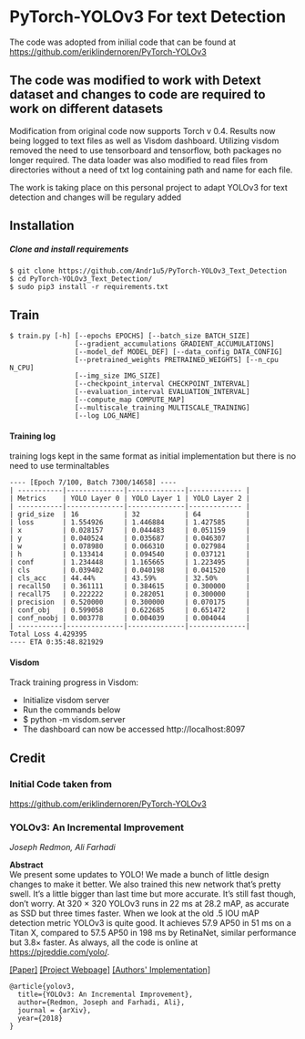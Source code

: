 # PyTorch-YOLOv3 For text Detection
The code was adopted from inilial code that can be found at https://github.com/eriklindernoren/PyTorch-YOLOv3

## The code was modified to work with Detext dataset and changes to code are required to work on different datasets

Modification from original code now supports Torch v 0.4.
Results now being logged to text files as well as Visdom dashboard.
Utilizing visdom removed the need to use tensorboard and tensorflow, both packages no longer required.
The data loader was also modified to read files from directories without a need of txt log containing path and name for each file.

The work is taking place on this personal project to adapt YOLOv3 for text detection and changes will be regulary added

## Installation
##### Clone and install requirements
    $ git clone https://github.com/Andr1u5/PyTorch-YOLOv3_Text_Detection
    $ cd PyTorch-YOLOv3_Text_Detection/
    $ sudo pip3 install -r requirements.txt


## Train
```
$ train.py [-h] [--epochs EPOCHS] [--batch_size BATCH_SIZE]
                [--gradient_accumulations GRADIENT_ACCUMULATIONS]
                [--model_def MODEL_DEF] [--data_config DATA_CONFIG]
                [--pretrained_weights PRETRAINED_WEIGHTS] [--n_cpu N_CPU]
                [--img_size IMG_SIZE]
                [--checkpoint_interval CHECKPOINT_INTERVAL]
                [--evaluation_interval EVALUATION_INTERVAL]
                [--compute_map COMPUTE_MAP]
                [--multiscale_training MULTISCALE_TRAINING]
                [--log LOG_NAME]
```

#### Training log
training logs kept in the same format as initial implementation but there is no need to use terminaltables
```
---- [Epoch 7/100, Batch 7300/14658] ----
| -----------|--------------|--------------|------------- |
| Metrics    | YOLO Layer 0 | YOLO Layer 1 | YOLO Layer 2 |
| -----------|--------------|--------------|------------- |
| grid_size  | 16           | 32           | 64           |
| loss       | 1.554926     | 1.446884     | 1.427585     |
| x          | 0.028157     | 0.044483     | 0.051159     |
| y          | 0.040524     | 0.035687     | 0.046307     |
| w          | 0.078980     | 0.066310     | 0.027984     |
| h          | 0.133414     | 0.094540     | 0.037121     |
| conf       | 1.234448     | 1.165665     | 1.223495     |
| cls        | 0.039402     | 0.040198     | 0.041520     |
| cls_acc    | 44.44%       | 43.59%       | 32.50%       |
| recall50   | 0.361111     | 0.384615     | 0.300000     |
| recall75   | 0.222222     | 0.282051     | 0.300000     |
| precision  | 0.520000     | 0.300000     | 0.070175     |
| conf_obj   | 0.599058     | 0.622685     | 0.651472     |
| conf_noobj | 0.003778     | 0.004039     | 0.004044     |
| -----------|--------------|--------------|--------------|
Total Loss 4.429395
---- ETA 0:35:48.821929
```

#### Visdom
Track training progress in Visdom:
* Initialize visdom server
* Run the commands below
* $ python -m visdom.server
* The dashboard can now be accessed http://localhost:8097

## Credit
### Initial Code taken from
https://github.com/eriklindernoren/PyTorch-YOLOv3

### YOLOv3: An Incremental Improvement
_Joseph Redmon, Ali Farhadi_ <br>

**Abstract** <br>
We present some updates to YOLO! We made a bunch
of little design changes to make it better. We also trained
this new network that’s pretty swell. It’s a little bigger than
last time but more accurate. It’s still fast though, don’t
worry. At 320 × 320 YOLOv3 runs in 22 ms at 28.2 mAP,
as accurate as SSD but three times faster. When we look
at the old .5 IOU mAP detection metric YOLOv3 is quite
good. It achieves 57.9 AP50 in 51 ms on a Titan X, compared
to 57.5 AP50 in 198 ms by RetinaNet, similar performance
but 3.8× faster. As always, all the code is online at
https://pjreddie.com/yolo/.

[[Paper]](https://pjreddie.com/media/files/papers/YOLOv3.pdf) [[Project Webpage]](https://pjreddie.com/darknet/yolo/) [[Authors' Implementation]](https://github.com/pjreddie/darknet)

```
@article{yolov3,
  title={YOLOv3: An Incremental Improvement},
  author={Redmon, Joseph and Farhadi, Ali},
  journal = {arXiv},
  year={2018}
}
```
